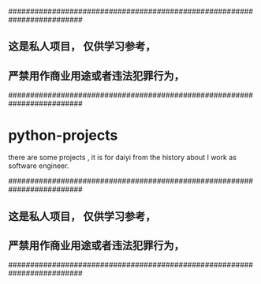 #########################################################################


##   这是私人项目， 仅供学习参考，  
##   严禁用作商业用途或者违法犯罪行为，


#########################################################################

# python-projects
there are some projects ,
 it is for daiyi
from the history about I work as software engineer.

#########################################################################


##   这是私人项目， 仅供学习参考，  
##   严禁用作商业用途或者违法犯罪行为，


#########################################################################
